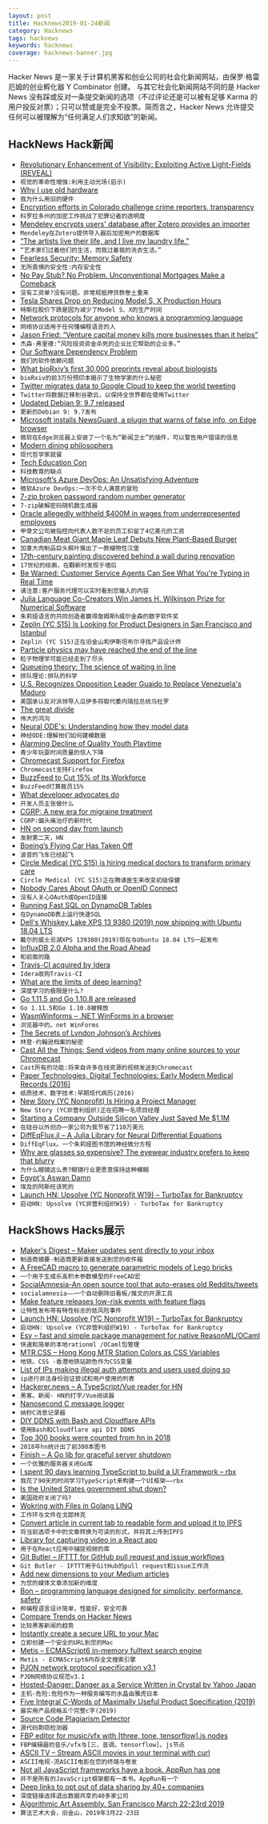 ```yaml
---
layout: post
title: Hacknews2019-01-24新闻
category: Hacknews
tags: hacknews
keywords: hacknews
coverage: hacknews-banner.jpg
---
```


Hacker News 是一家关于计算机黑客和创业公司的社会化新闻网站，由保罗·格雷厄姆的创业孵化器 Y Combinator 创建。
与其它社会化新闻网站不同的是 Hacker News 没有踩或反对一条提交新闻的选项（不过评论还是可以被有足够 Karma 的用户投反对票）；只可以赞或是完全不投票。简而言之，Hacker News 允许提交任何可以被理解为“任何满足人们求知欲”的新闻。

## HackNews Hack新闻


- [Revolutionary Enhancement of Visibility: Exploiting Active Light-Fields (REVEAL)](https://www.darpa.mil/program/revolutionary-enhancement-of-visibility-by-exploiting-active-light-fields)
- `视觉的革命性增强:利用主动光场(启示)`
- [Why I use old hardware](https://drewdevault.com/2019/01/23/Why-I-use-old-hardware.html?)
- `我为什么用旧的硬件`
- [Encryption efforts in Colorado challenge crime reporters, transparency](https://www.cjr.org/united_states_project/police-scanner-encryption.php)
- `科罗拉多州的加密工作挑战了犯罪记者的透明度`
- [Mendeley encrypts users&#39; database after Zotero provides an importer](https://www.zotero.org/support/kb/mendeley_import)
- `Mendeley在Zotero提供导入器后加密用户的数据库`
- [“The artists live their life, and I live my laundry life.”](https://www.nytimes.com/2019/01/22/arts/music/tour-laundry-hans-juergen-topf.html)
- `“艺术家们过着他们的生活，而我过着我的洗衣生活。”`
- [Fearless Security: Memory Safety](https://hacks.mozilla.org/2019/01/fearless-security-memory-safety/)
- `无所畏惧的安全性:内存安全性`
- [No Pay Stub? No Problem. Unconventional Mortgages Make a Comeback](https://www.wsj.com/articles/no-pay-stub-no-problem-unconventional-mortgages-make-a-comeback-11548239400)
- `没有工资单?没有问题。非常规抵押贷款卷土重来`
- [Tesla Shares Drop on Reducing Model S, X Production Hours](https://www.bloomberg.com/news/articles/2019-01-23/tesla-reduces-model-s-model-x-production-hours-shares-drop)
- `特斯拉股价下跌是因为减少了Model S、X的生产时间`
- [Network protocols for anyone who knows a programming language](https://www.destroyallsoftware.com/compendium/network-protocols?share_key=97d3ba4c24d21147)
- `网络协议适用于任何懂编程语言的人`
- [Jason Fried: “Venture capital money kills more businesses than it helps”](https://www.recode.net/2019/1/23/18193685/venture-capital-money-kills-more-businesses-than-it-helps-says-basecamp-ceo-jason-fried)
- `杰森·弗里德:“风险投资资金杀死的企业比它帮助的企业多。”`
- [Our Software Dependency Problem](https://research.swtch.com/deps)
- `我们的软件依赖问题`
- [What bioRxiv’s first 30,000 preprints reveal about biologists](https://www.nature.com/articles/d41586-019-00199-6)
- `bioRxiv的前3万份预印本揭示了生物学家的什么秘密`
- [Twitter migrates data to Google Cloud to keep the world tweeting](https://cloud.google.com/twitter/)
- `Twitter将数据迁移到谷歌云，以保持全世界都在使用Twitter`
- [Updated Debian 9: 9.7 released](https://www.debian.org/News/2019/20190123)
- `更新的Debian 9: 9.7发布`
- [Microsoft installs NewsGuard, a plugin that warns of false info, on Edge browser](http://www.engadget.com/2019/01/23/microsoft-edge-mobile-fake-news/)
- `微软在Edge浏览器上安装了一个名为“新闻卫士”的插件，可以警告用户错误的信息`
- [Modern dining philosophers](http://lucteo.ro/2018/12/28/modern-dining-philosophers/)
- `现代哲学家就餐`
- [Tech Education Con](https://jacobinmag.com/2019/01/stem-coding-bootcamp-education-scam-philanthropy)
- `科技教育的缺点`
- [Microsoft’s Azure DevOps: An Unsatisfying Adventure](https://toxicbakery.github.io/vsts-devops/microsoft-devops-ci/)
- `微软Azure DevOps:一次不令人满意的冒险`
- [7-zip broken password random number generator](https://threadreaderapp.com/thread/1087848040583626753.html)
- `7-zip破解密码随机数生成器`
- [Oracle allegedly withheld $400M in wages from underrepresented employees](https://techcrunch.com/2019/01/22/oracle-discrimination-400-million/)
- `甲骨文公司被指控向代表人数不足的员工扣留了4亿美元的工资`
- [Canadian Meat Giant Maple Leaf Debuts New Plant-Based Burger](https://www.bloomberg.com/news/articles/2019-01-23/canadian-meat-giant-maple-leaf-debuts-new-plant-based-burger)
- `加拿大肉制品巨头枫叶推出了一款植物性汉堡`
- [17th-century painting discovered behind a wall during renovation](https://www.nytimes.com/2019/01/21/fashion/the-treasure-behind-the-wall.html)
- `17世纪的绘画，在翻新时发现于墙后`
- [Be Warned: Customer Service Agents Can See What You&#39;re Typing in Real Time](https://gizmodo.com/be-warned-customer-service-agents-can-see-what-youre-t-1830688119)
- `请注意:客户服务代理可以实时看到您输入的内容`
- [Julia Language Co-Creators Win James H. Wilkinson Prize for Numerical Software](https://sinews.siam.org/Details-Page/january-prize-spotlight-jeff-bezanson-steven-l-brunton-jack-dongarra-stefan-karpinski-and-viral-b-shah)
- `朱莉娅语言的共同创造者赢得詹姆斯h威尔金森的数字软件奖`
- [Zeplin (YC S15) Is Looking for Product Designers in San Francisco and Istanbul](https://zeplin.io/careers)
- `Zeplin (YC S15)正在旧金山和伊斯坦布尔寻找产品设计师`
- [Particle physics may have reached the end of the line](http://backreaction.blogspot.com/2019/01/particle-physics-may-have-reached-end.html?m=1)
- `粒子物理学可能已经走到了尽头`
- [Queueing theory: The science of waiting in line](https://www.johndcook.com/blog/2019/01/23/queueing/)
- `排队理论:排队的科学`
- [U.S. Recognizes Opposition Leader Guaido to Replace Venezuela&#39;s Maduro](https://text.npr.org/s.php?sId=687643405)
- `美国承认反对派领导人瓜伊多将取代委内瑞拉总统马杜罗`
- [The great divide](https://css-tricks.com/the-great-divide/)
- `伟大的鸿沟`
- [Neural ODE&#39;s: Understanding how they model data](https://jontysinai.github.io/jekyll/update/2019/01/18/understanding-neural-odes.html)
- `神经ODE:理解他们如何建模数据`
- [Alarming Decline of Quality Youth Playtime](https://houseoflawandorder.com/the-alarming-decline-of-quality-youth-playtime/)
- `青少年玩耍时间质量的惊人下降`
- [Chromecast Support for Firefox](https://hensm.github.io/fx_cast/)
- `Chromecast支持Firefox`
- [BuzzFeed to Cut 15% of Its Workforce](https://www.wsj.com/articles/buzzfeed-to-cut-15-of-its-workforce-11548286211)
- `BuzzFeed打算裁员15%`
- [What developer advocates do](https://www.keyvalues.com/blog/what-exactly-do-developer-advocates-do?)
- `开发人员主张做什么`
- [CGRP: A new era for migraine treatment](https://www.health.harvard.edu/blog/cgrp-new-era-migraine-treatment-2018030513315)
- `CGRP:偏头痛治疗的新时代`
- [HN on second day from launch](https://web.archive.org/web/20070221033032/https://news.ycombinator.com/)
- `发射第二天，HN`
- [Boeing’s Flying Car Has Taken Off](https://www.bloomberg.com/news/articles/2019-01-23/boeing-s-flying-car-takes-off-to-show-a-glimpse-of-the-future)
- `波音的飞车已经起飞`
- [Circle  Medical (YC S15) is hiring medical doctors to transform primary care](https://jobs.lever.co/circlemedical/1d70e823-df86-4723-bd0d-36fd41aa7dd9?lever-origin=applied&amp;lever-source%5B%5D=HACKERNEWS)
- `Circle Medical (YC S15)正在聘请医生来改变初级保健`
- [Nobody Cares About OAuth or OpenID Connect](https://developer.okta.com/blog/2019/01/23/nobody-cares-about-oauth-or-openid-connect)
- `没有人关心OAuth或OpenID连接`
- [Running Fast SQL on DynamoDB Tables](https://rockset.com/blog/running-fast-sql-on-dynamodb-tables/)
- `在DynamoDB表上运行快速SQL`
- [Dell&#39;s Whiskey Lake XPS 13 9380 (2019) now shipping with Ubuntu 18.04 LTS](https://bartongeorge.io/2019/01/23/the-new-dell-xps-13-developer-edition-now-available-in-the-us-europe-and-canada/)
- `戴尔的威士忌湖XPS 139380(2019)现在与Ubuntu 18.04 LTS一起发布`
- [InfluxDB 2.0 Alpha and the Road Ahead](https://www.influxdata.com/blog/influxdb-2-0-alpha-release-and-the-road-ahead/)
- `和前面的路`
- [Travis-CI acquired by Idera](https://blog.travis-ci.com/2019-01-23-travis-ci-joins-idera-inc)
- `Idera收购Travis-CI`
- [What are the limits of deep learning?](https://www.pnas.org/content/116/4/1074)
- `深度学习的极限是什么?`
- [Go 1.11.5 and Go 1.10.8 are released](https://groups.google.com/forum/m/#!topic/golang-announce/mVeX35iXuSw)
- `Go 1.11.5和Go 1.10.8被释放`
- [WasmWinforms – .NET WinForms in a browser](https://github.com/roozbehid/WasmWinforms)
- `浏览器中的。net WinForms`
- [The Secrets of Lyndon Johnson’s Archives](https://www.newyorker.com/magazine/2019/01/28/the-secrets-of-lyndon-johnsons-archives)
- `林登·约翰逊档案的秘密`
- [Cast All the Things: Send videos from many online sources to your Chromecast](https://github.com/skorokithakis/catt/#cast-all-the-things)
- `Cast所有的功能:将来自许多在线资源的视频发送到Chromecast`
- [Paper Technologies, Digital Technologies: Early Modern Medical Records (2016)](https://www.people.hps.cam.ac.uk/index/teaching-officers/kassell/paper-technologies)
- `纸质技术、数字技术:早期现代病历(2016)`
- [New Story (YC Nonprofit) Is Hiring a Project Manager](https://newstorycharity.org/careers/pm)
- `New Story (YC非营利组织)正在招聘一名项目经理`
- [Starting a Company Outside Silicon Valley Just Saved Me $1.1M](https://blog.getcrossbeam.com/vc-arbitrage)
- `在硅谷以外创办一家公司为我节省了110万美元`
- [DiffEqFlux.jl – A Julia Library for Neural Differential Equations](https://julialang.org/blog/2019/01/fluxdiffeq)
- `DiffEqFlux。一个朱莉娅图书馆的神经微分方程`
- [Why are glasses so expensive? The eyewear industry prefers to keep that blurry](https://www.latimes.com/business/lazarus/la-fi-lazarus-why-are-eyeglasses-so-expensive-20190122-story.html#nws=mcnewsletter)
- `为什么眼镜这么贵?眼镜行业更愿意保持这种模糊`
- [Egypt&#39;s Aswan Damn](https://unintendedconsequenc.es/egypts-aswan-damn/)
- `埃及的阿斯旺该死的`
- [Launch HN: Upsolve (YC Nonprofit W19) – TurboTax for Bankruptcy](item?id=18980861)
- `启动HN: Upsolve (YC非营利组织W19) - TurboTax for Bankruptcy`


## HackShows Hacks展示

- [ Maker&#39;s Digest – Maker updates sent directly to your inbox](http://www.makersdigest.xyz/)
- `制造商摘要-制造商更新直接发送到您的收件箱`
- [ A FreeCAD macro to generate parametric models of Lego bricks](https://github.com/vectronic/freecad-legify-macros)
- `一个用于生成乐高积木参数模型的FreeCAD宏`
- [ SocialAmnesia-An open source tool that auto-erases old Reddits/tweets](https://github.com/Nick-Gottschlich/Social-Amnesia)
- `socialamnesia——一个自动删除旧看板/推文的开源工具`
- [ Make feature releases low-risk events with feature flags](https://www.featuremonitor.com)
- `让特性发布带有特性标志的低风险事件`
- [Launch HN: Upsolve (YC Nonprofit W19) – TurboTax for Bankruptcy](https://news.ycombinator.com/item?id=18980861)
- `启动HN: Upsolve (YC非营利组织W19) - TurboTax for Bankruptcy`
- [ Esy – fast and simple package management for native ReasonML/OCaml](https://esy.sh)
- `快速和简单的本地rationml /OCaml包管理`
- [ MTR.CSS – Hong Kong MTR Station Colors as CSS Variables](https://metrocolor.live?bug_fixed)
- `地铁。CSS -香港地铁站颜色作为CSS变量`
- [ List of IPs making illegal auth attempts and users used doing so](https://github.com/ctrlaltdev/illegal-auth-attempts/)
- `ip进行非法身份验证尝试和用户使用的列表`
- [ Hackerer.news – A TypeScript/Vue reader for HN](https://hackerer.news)
- `黑客。新闻- HN的打字/Vue阅读器`
- [ Nanosecond C message logger](https://news.ycombinator.com/item?id=18954890)
- `纳秒C消息记录器`
- [ DIY DDNS with Bash and Cloudflare APIs](https://github.com/ctrlaltdev/DIYDDNS)
- `使用Bash和Cloudflare api DIY DDNS`
- [ Top 300 books were counted from hn in 2018](https://live.godiscourse.com/topics/bfe42101-a1df-4ac8-b656-c287a9c434cb)
- `2018年hn统计出了前300本图书`
- [ Finish – A Go lib for graceful server shutdown](https://github.com/pseidemann/finish)
- `一个优雅的服务器关闭Go库`
- [ I spent 90 days learning TypeScript to build a UI Framework – rbx](https://medium.com/@dfee/introducing-rbx-8bd358197b)
- `我花了90天的时间学习TypeScript来构建一个UI框架——rbx`
- [ Is the United States government shut down?](http://istheunitedstatesgovernmentshutdown.com/)
- `美国政府关闭了吗?`
- [ Wokring with Files in Golang LINQ](https://github.com/nukata/linq-in-go/blob/master/README.md)
- `工作环与文件在戈郎林克`
- [ Convert article in current tab to readable form and upload it to IPFS](https://addons.mozilla.org/en-US/firefox/addon/2read/)
- `将当前选项卡中的文章转换为可读的形式，并将其上传到IPFS`
- [ Library for capturing video in a React app](https://github.com/trambarhq/relaks-media-capture-example/blob/master/README.md)
- `用于在React应用中捕捉视频的库`
- [ Git Butler – IFTTT for GitHub pull request and issue workflows](https://www.gitbutler.com/)
- `Git Butler - IFTTT用于GitHub的pull request和issue工作流`
- [ Add new dimensions to your Medium articles](https://medium.com/collectchat/making-medium-truly-conversational-35e714dc7c0)
- `为您的媒体文章添加新的维度`
- [ Bon – programming language designed for simplicity, performance, safety](https://github.com/FBMachine/bon)
- `邦编程语言设计简单，性能好，安全可靠`
- [ Compare Trends on Hacker News](https://hnprofile.com/compare?search=AWS,GCP%20|%20Google%20Cloud,Azure)
- `比较黑客新闻的趋势`
- [ Instantly create a secure URL to your Mac](https://emporter.app)
- `立即创建一个安全的URL到您的Mac`
- [ Metis – ECMAScript6 in-memory fulltext search engine](https://github.com/MKCG/metis)
- `Metis - ECMAScript6内存全文搜索引擎`
- [ PJON network protocol specification v3.1](https://www.pjon.org/PJON-protocol-specification-v3.1.php)
- `PJON网络协议规范v3.1`
- [ Hosted-Danger: Danger as a Service Written in Crystal by Yahoo Japan](https://github.com/yahoojapan/hosted-danger)
- `主机-危险:危险作为一种服务编写的水晶由雅虎日本`
- [ Five Integral C-Words of Maximally Useful Product Specification (2019)](https://endian.io/theory/adject-clarity-five-integral-c-words-of-maximally-useful-product-specification-for-teams/)
- `最实用产品规格五个完整c字(2019)`
- [ Source Code Plagiarism Detector](https://zanatex.com/)
- `源代码剽窃检测器`
- [ FBP editor for music/vfx with [three, tone, tensorflow].js nodes](https://kousun12.github.io/eternal/)
- `FBP编辑器的音乐/vfx与[三，音调，tensorflow]。js节点`
- [ ASCII TV – Stream ASCII movies in your terminal with curl](https://github.com/martinraison/ascii-tv)
- `ASCII电视-流ASCII电影在您的终端与卷发`
- [ Not all JavaScript frameworks have a book. AppRun has one](https://www.amazon.com/Practical-Application-Development-AppRun-High-Performance/dp/1484240685)
- `并不是所有的JavaScript框架都有一本书。AppRun有一个`
- [ Deep links to opt out of data sharing by 40&#43; companies](http://simpleoptout.com/)
- `深度链接选择退出数据共享的40多家公司`
- [ Algorithmic Art Assembly, San Francisco March 22-23rd 2019](https://news.ycombinator.com/item?id=18983177)
- `算法艺术大会，旧金山，2019年3月22-23日`


